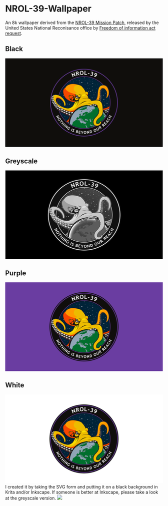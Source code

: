# NROL-39-Wallpaper
An 8k wallpaper derived from the [NROL-39 Mission Patch](https://commons.wikimedia.org/wiki/File:NROL_39_vector_logo.svg), released by the United States National Reconisance office by [Freedom of information act request](https://www.muckrock.com/foi/united-states-of-america-10/nrol-39-mission-logo-78740/#file-817846).
## Black
![](NROL-39-Black/NROL-39-Black-7680x4320.png)
## Greyscale
![](NROL-39-Greyscale/NROL-39-Greyscale-7680x4320.png)
## Purple
![](NROL-39-Purple/NROL-39-Purple-7680x4320.png)
## White
![](NROL-39-White/NROL-39-White-7680x4320.png)
I created it by taking the SVG form and putting it on a black background in Krita and/or Inkscape.
If someone is better at Inkscape, please take a look at the greyscale version.
![](https://licensebuttons.net/l/by/4.0/88x31.png)
